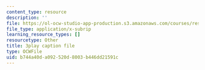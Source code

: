 ```yaml
---
content_type: resource
description: ''
file: https://ol-ocw-studio-app-production.s3.amazonaws.com/courses/res-3-002-collaborative-design-and-creative-expression-with-arduino-microcontrollers-january-iap-2017/b744a40da092520d8003b446dd21591c_WyEwjQt8gfQ.vtt
file_type: application/x-subrip
learning_resource_types: []
resourcetype: Other
title: 3play caption file
type: OCWFile
uid: b744a40d-a092-520d-8003-b446dd21591c
---
```

